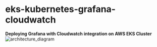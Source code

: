 # eks-kubernetes-grafana-cloudwatch
**Deploying Grafana with Cloudwatch integration on AWS EKS Cluster**
![architecture_diagram](https://user-images.githubusercontent.com/29087270/127650280-4c6f5036-3592-4b9c-8e10-1ab98c8aecbc.png)
